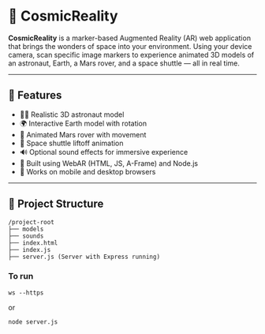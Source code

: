 # 🚀 CosmicReality

**CosmicReality** is a marker-based Augmented Reality (AR) web application that brings the wonders of space into your environment. Using your device camera, scan specific image markers to experience animated 3D models of an astronaut, Earth, a Mars rover, and a space shuttle — all in real time.

---

## 🌌 Features

- 🧑‍🚀 Realistic 3D astronaut model
- 🌍 Interactive Earth model with rotation
- 🚗 Animated Mars rover with movement
- 🚀 Space shuttle liftoff animation
- 🔊 Optional sound effects for immersive experience
- 🧠 Built using WebAR (HTML, JS, A-Frame) and Node.js
- 📱 Works on mobile and desktop browsers

---

## 📁 Project Structure

```
/project-root
├── models
├── sounds
├── index.html
├── index.js
├── server.js (Server with Express running)
```

### To run

```
ws --https
```

or

```
node server.js
```
